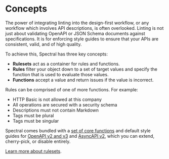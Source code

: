 # Concepts

The power of integrating linting into the design-first workflow, or any workflow which involves API descriptions, is often overlooked. Linting is not just about validating OpenAPI or JSON Schema documents against specifications. It is for enforcing style guides to ensure that your APIs are consistent, valid, and of high quality.

To achieve this, Spectral has three key concepts:

- **Rulesets** act as a container for rules and functions.
- **Rules** filter your object down to a set of target values and specify the function that is used to evaluate those values.
- **Functions** accept a value and return issues if the value is incorrect.

Rules can be comprised of one of more functions. For example:

- HTTP Basic is not allowed at this company
- All operations are secured with a security schema
- Descriptions must not contain Markdown
- Tags must be plural
- Tags must be singular

Spectral comes bundled with a [set of core functions](../reference/functions.md) and default style guides for [OpenAPI v2 and v3](./4-openapi.md) and [AsyncAPI v2](./5-asyncapi.md), which you can extend, cherry-pick, or disable entirely.

[Learn more about rulesets](./3-rulesets.md).
